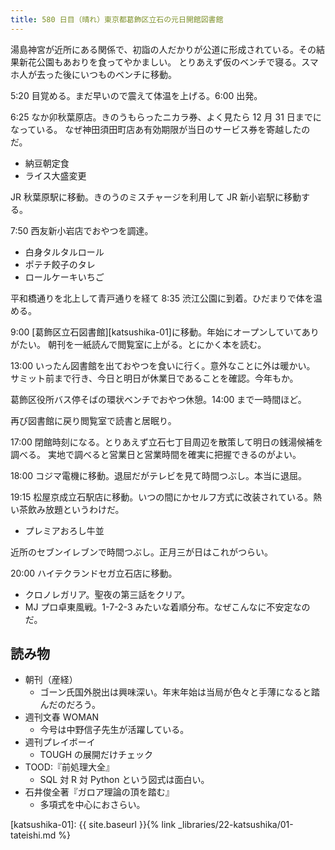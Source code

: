 ```yaml
---
title: 580 日目（晴れ）東京都葛飾区立石の元日開館図書館
---
```


湯島神宮が近所にある関係で、初詣の人だかりが公道に形成されている。その結果新花公園もあおりを食ってやかましい。
とりあえず仮のベンチで寝る。スマホ人が去った後にいつものベンチに移動。

5:20 目覚める。まだ早いので震えて体温を上げる。6:00 出発。

6:25 なか卯秋葉原店。きのうもらったニカラ券、よく見たら 12 月 31 日までになっている。
なぜ神田須田町店あ有効期限が当日のサービス券を寄越したのだ。

* 納豆朝定食
* ライス大盛変更

JR 秋葉原駅に移動。きのうのミスチャージを利用して JR 新小岩駅に移動する。

7:50 西友新小岩店でおやつを調達。

* 白身タルタルロール
* ポテチ餃子のタレ
* ロールケーキいちご

平和橋通りを北上して青戸通りを経て 8:35 渋江公園に到着。ひだまりで体を温める。

9:00 [葛飾区立石図書館][katsushika-01]に移動。年始にオープンしていてありがたい。
朝刊を一紙読んで閲覧室に上がる。とにかく本を読む。

13:00 いったん図書館を出ておやつを食いに行く。意外なことに外は暖かい。
サミット前まで行き、今日と明日が休業日であることを確認。今年もか。

葛飾区役所バス停そばの環状ベンチでおやつ休憩。14:00 まで一時間ほど。

再び図書館に戻り閲覧室で読書と居眠り。

17:00 閉館時刻になる。とりあえず立石七丁目周辺を散策して明日の銭湯候補を調べる。
実地で調べると営業日と営業時間を確実に把握できるのがよい。

18:00 コジマ電機に移動。退屈だがテレビを見て時間つぶし。本当に退屈。

19:15 松屋京成立石駅店に移動。いつの間にかセルフ方式に改装されている。熱い茶飲み放題というわけだ。

* プレミアおろし牛並

近所のセブンイレブンで時間つぶし。正月三が日はこれがつらい。

20:00 ハイテクランドセガ立石店に移動。

* クロノレガリア。聖夜の第三話をクリア。
* MJ プロ卓東風戦。1-7-2-3 みたいな着順分布。なぜこんなに不安定なのだ。

## 読み物

* 朝刊（産経）
  * ゴーン氏国外脱出は興味深い。年末年始は当局が色々と手薄になると踏んだのだろう。
* 週刊文春 WOMAN
  * 今号は中野信子先生が活躍している。
* 週刊プレイボーイ
  * TOUGH の展開だけチェック
* TOOD:『前処理大全』
  * SQL 対 R 対 Python という図式は面白い。
* 石井俊全著『ガロア理論の頂を踏む』
  * 多項式を中心におさらい。

[katsushika-01]: {{ site.baseurl }}{% link _libraries/22-katsushika/01-tateishi.md %}
